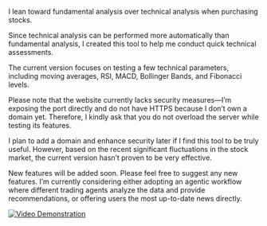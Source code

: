 I lean toward fundamental analysis over technical analysis when purchasing stocks.

Since technical analysis can be performed more automatically than fundamental analysis, I created this tool to help me conduct quick technical assessments.

The current version focuses on testing a few technical parameters, including moving averages, RSI, MACD, Bollinger Bands, and Fibonacci levels.

Please note that the website currently lacks security measures—I’m exposing the port directly and do not have HTTPS because I don’t own a domain yet. Therefore, I kindly ask that you do not overload the server while testing its features.

I plan to add a domain and enhance security later if I find this tool to be truly useful. However, based on the recent significant fluctuations in the stock market, the current version hasn’t proven to be very effective.

New features will be added soon. Please feel free to suggest any new features. I’m currently considering either adopting an agentic workflow where different trading agents analyze the data and provide recommendations, or offering users the most up-to-date news directly.

[![Video Demonstration](https://img.youtube.com/vi/VDWahlDSusI/maxresdefault.jpg)](https://youtu.be/VDWahlDSusI)
